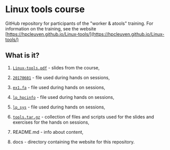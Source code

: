 # Linux tools course 

GitHub repository for participants of the "worker & atools" training. For information on the training, see the website [https://hpcleuven.github.io/Linux-tools/](https://hpcleuven.github.io/Linux-tools/)

## What is it?

1. [`Linux-tools.pdf`](Linux-tools.pdf) - slides from the course,

1. [`20170601`](20170601) - file used during hands on sessions,

1. [`ex1.fa`](ex1.fa) - file used during hands on sessions,

1. [`lp_hpcinfo`](lp_hpcinfo) - file used during hands on sessions,

1. [`lp_sys`](lp_sys) - file used during hands on sessions,

1. [`tools.tar.gz`](tools.tar.gz) - collection of files and scripts used for the slides and exercises for the hands on sessions,

1. README.md - info about content,

1. docs - directory containing the website for this repository.

